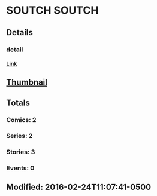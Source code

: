 # SOUTCH  SOUTCH 
## Details
### detail
#### [Link](http://marvel.com/comics/creators/12811/soutch_soutch?utm_campaign=apiRef&utm_source=225578a89fc76f3d20fbffda5d17a88d)
## [Thumbnail](http://i.annihil.us/u/prod/marvel/i/mg/b/40/image_not_available.jpg)
## Totals
### Comics: 2
### Series: 2
### Stories: 3
### Events: 0
## Modified: 2016-02-24T11:07:41-0500